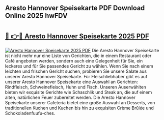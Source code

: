 ## Aresto Hannover Speisekarte PDF Download Online 2025 hwFDV

# <h2><a href="http://gc8z8o4.nevu.top/?p=Aresto+Hannover+Speisekarte">🔗 👉🔴 Aresto Hannover Speisekarte 2025 PDF</a></h2>

[![Aresto Hannover Speisekarte 2025 PDF](https://i.imgur.com/dBaPXMq.png)](http://gc8z8o4.nevu.top/?p=Aresto+Hannover+Speisekarte)
Die Aresto Hannover Speisekarte ist nicht mehr nur eine Liste von Gerichten, die in einem Restaurant oder Café angeboten werden, sondern auch eine Gelegenheit für Sie, ein leckeres und für Sie passendes Gericht zu wählen. Wenn Sie nach einem leichten und frischen Gericht suchen, probieren Sie unsere Salate aus unserer Aresto Hannover Speisekarte. Für Fleischliebhaber gibt es auf unserer Aresto Hannover Speisekarte eine Auswahl an Gerichten: Rindfleisch, Schweinefleisch, Huhn und Fisch. Unseren Auserwählten bieten wir exquisite Gerichte wie Schaschlik und Steak an, die auf einem alten, natürlichen Feuer zubereitet werden. Die Aresto Hannover Speisekarte unserer Cafeteria bietet eine große Auswahl an Desserts, von traditionellen Kuchen und Kuchen bis hin zu exquisiten Crème Brûlée und Schokoladenfuufu-ches.
